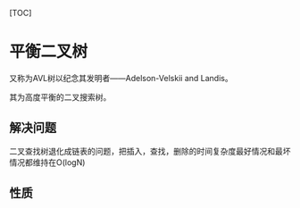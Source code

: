 [TOC]

# 平衡二叉树  

又称为AVL树以纪念其发明者——Adelson-Velskii and Landis。

其为高度平衡的二叉搜索树。

## 解决问题

二叉查找树退化成链表的问题，把插入，查找，删除的时间复杂度最好情况和最坏情况都维持在O(logN)

## 性质



